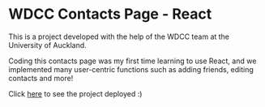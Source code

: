 # WDCC Contacts Page - React

This is a project developed with the help of the WDCC team at the University of Auckland. 

Coding this contacts page was my first time learning to use React, and we implemented many user-centric functions such as adding friends, editing contacts and more!

Click [here](https://github.com/axyc13/contacts-page-mongo) to see the project deployed :)
